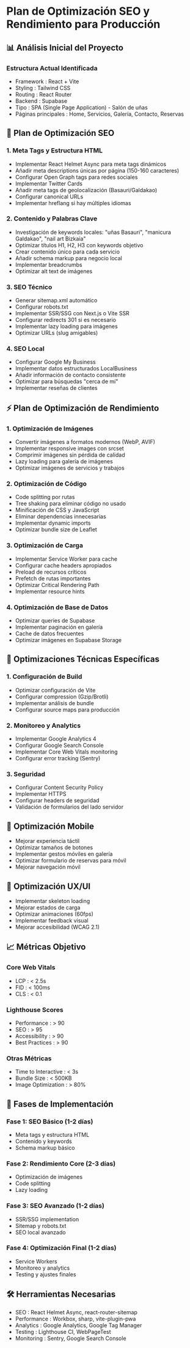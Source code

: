# Plan de Optimización SEO y Rendimiento para Producción
## 📊 Análisis Inicial del Proyecto
### Estructura Actual Identificada
- Framework : React + Vite
- Styling : Tailwind CSS
- Routing : React Router
- Backend : Supabase
- Tipo : SPA (Single Page Application) - Salón de uñas
- Páginas principales : Home, Servicios, Galería, Contacto, Reservas
## 🎯 Plan de Optimización SEO
### 1. Meta Tags y Estructura HTML
- Implementar React Helmet Async para meta tags dinámicos
- Añadir meta descriptions únicas por página (150-160 caracteres)
- Configurar Open Graph tags para redes sociales
- Implementar Twitter Cards
- Añadir meta tags de geolocalización (Basauri/Galdakao)
- Configurar canonical URLs
- Implementar hreflang si hay múltiples idiomas
### 2. Contenido y Palabras Clave
- Investigación de keywords locales: "uñas Basauri", "manicura Galdakao", "nail art Bizkaia"
- Optimizar títulos H1, H2, H3 con keywords objetivo
- Crear contenido único para cada servicio
- Añadir schema markup para negocio local
- Implementar breadcrumbs
- Optimizar alt text de imágenes
### 3. SEO Técnico
- Generar sitemap.xml automático
- Configurar robots.txt
- Implementar SSR/SSG con Next.js o Vite SSR
- Configurar redirects 301 si es necesario
- Implementar lazy loading para imágenes
- Optimizar URLs (slug amigables)
### 4. SEO Local
- Configurar Google My Business
- Implementar datos estructurados LocalBusiness
- Añadir información de contacto consistente
- Optimizar para búsquedas "cerca de mí"
- Implementar reseñas de clientes
## ⚡ Plan de Optimización de Rendimiento
### 1. Optimización de Imágenes
- Convertir imágenes a formatos modernos (WebP, AVIF)
- Implementar responsive images con srcset
- Comprimir imágenes sin pérdida de calidad
- Lazy loading para galería de imágenes
- Optimizar imágenes de servicios y trabajos
### 2. Optimización de Código
- Code splitting por rutas
- Tree shaking para eliminar código no usado
- Minificación de CSS y JavaScript
- Eliminar dependencias innecesarias
- Implementar dynamic imports
- Optimizar bundle size de Leaflet
### 3. Optimización de Carga
- Implementar Service Worker para cache
- Configurar cache headers apropiados
- Preload de recursos críticos
- Prefetch de rutas importantes
- Optimizar Critical Rendering Path
- Implementar resource hints
### 4. Optimización de Base de Datos
- Optimizar queries de Supabase
- Implementar paginación en galería
- Cache de datos frecuentes
- Optimizar imágenes en Supabase Storage
## 🔧 Optimizaciones Técnicas Específicas
### 1. Configuración de Build
- Optimizar configuración de Vite
- Configurar compression (Gzip/Brotli)
- Implementar análisis de bundle
- Configurar source maps para producción
### 2. Monitoreo y Analytics
- Implementar Google Analytics 4
- Configurar Google Search Console
- Implementar Core Web Vitals monitoring
- Configurar error tracking (Sentry)
### 3. Seguridad
- Configurar Content Security Policy
- Implementar HTTPS
- Configurar headers de seguridad
- Validación de formularios del lado servidor
## 📱 Optimización Mobile
- Mejorar experiencia táctil
- Optimizar tamaños de botones
- Implementar gestos móviles en galería
- Optimizar formulario de reservas para móvil
- Mejorar navegación móvil
## 🎨 Optimización UX/UI
- Implementar skeleton loading
- Mejorar estados de carga
- Optimizar animaciones (60fps)
- Implementar feedback visual
- Mejorar accesibilidad (WCAG 2.1)
## 📈 Métricas Objetivo
### Core Web Vitals
- LCP : < 2.5s
- FID : < 100ms
- CLS : < 0.1
### Lighthouse Scores
- Performance : > 90
- SEO : > 95
- Accessibility : > 90
- Best Practices : > 90
### Otras Métricas
- Time to Interactive : < 3s
- Bundle Size : < 500KB
- Image Optimization : > 80%
## 🚀 Fases de Implementación
### Fase 1: SEO Básico (1-2 días)
- Meta tags y estructura HTML
- Contenido y keywords
- Schema markup básico
### Fase 2: Rendimiento Core (2-3 días)
- Optimización de imágenes
- Code splitting
- Lazy loading
### Fase 3: SEO Avanzado (1-2 días)
- SSR/SSG implementation
- Sitemap y robots.txt
- SEO local avanzado
### Fase 4: Optimización Final (1-2 días)
- Service Workers
- Monitoreo y analytics
- Testing y ajustes finales
## 🛠️ Herramientas Necesarias
- SEO : React Helmet Async, react-router-sitemap
- Performance : Workbox, sharp, vite-plugin-pwa
- Analytics : Google Analytics, Google Tag Manager
- Testing : Lighthouse CI, WebPageTest
- Monitoring : Sentry, Google Search Console